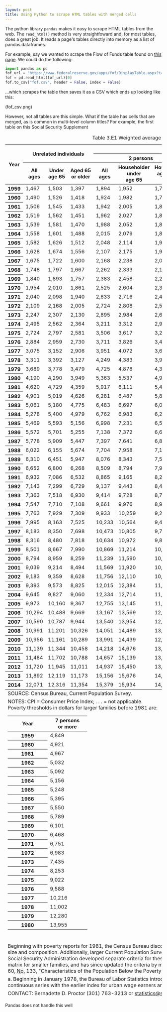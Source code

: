 ```yaml
--- 
layout: post 
title: Using Python to scrape HTML tables with merged cells
---
```


The python library `pandas` makes it easy to scrape HTML tables from the web. The `read_html()` method is very straightfoward and, for most tables, does a great job. It reads a page's tables directly into memory as a list of pandas dataframes. 

For example, say we wanted to scrape the Flow of Funds table found on [this page](https://www.federalreserve.gov/apps/fof/DisplayTable.aspx?t=f.105). We could do the following: 

```python
import pandas as pd 
fof_url = "https://www.federalreserve.gov/apps/fof/DisplayTable.aspx?t=f.105"
fof = pd.read_html(fof_url)[0]
fof.to_csv("fof.csv", header = False, index = False)
```

...which scrapes the table then saves it as a CSV which ends up looking like this:

(fof_csv.png)

However, not all tables are this simple. What if the table has cells that are merged, as is common in multi-level column titles? For example, the first table on this Social Security Supplement 

<div class="table" id="table3.e1">
  <table>
    <caption><span class="tableNumber">Table&nbsp;3.E1 </span>Weighted average poverty thresholds for nonfarm families, by size, <span class="nobr">1959&ndash;2014</span> (in&nbsp;dollars)</caption>
    <colgroup span="1" style="width:4em"></colgroup>
    <colgroup span="14" style="width:5em"></colgroup>
    <thead>
      <tr>
        <th rowspan="3" class="stubHeading" id="c1">Year</th>
        <th colspan="3" rowspan="2" class="spanner" id="c2">Unrelated individuals</th>
        <th colspan="10" class="spanner" id="c3">Families</th>
        <th rowspan="3" id="c4">Annual average <abbr class="spell">CPI</abbr>&nbsp;<sup>a</sup></th>
      </tr>
      <tr>
        <th colspan="3" class="spanner" id="c5" headers="c3">2&nbsp;persons</th>
        <th rowspan="2" id="c6" headers="c3">3&nbsp;persons</th>
        <th rowspan="2" id="c7" headers="c3">4&nbsp;persons</th>
        <th rowspan="2" id="c8" headers="c3">5&nbsp;persons</th>
        <th rowspan="2" id="c9" headers="c3">6&nbsp;persons</th>
        <th rowspan="2" id="c10" headers="c3">7&nbsp;persons</th>
        <th rowspan="2" id="c11" headers="c3">8&nbsp;persons</th>
        <th rowspan="2" id="c12" headers="c3">9&nbsp;persons or more</th>
      </tr>
      <tr>
        <th id="c13" headers="c2">All ages</th>
        <th id="c14" headers="c2">Under age&nbsp;65</th>
        <th id="c15" headers="c2">Aged&nbsp;65 or older</th>
        <th id="c16" headers="c3 c5">All ages</th>
        <th id="c17" headers="c3 c5">Householder under age&nbsp;65</th>
        <th id="c18" headers="c3 c5">Householder aged&nbsp;65 or older</th>
      </tr>
    </thead>
    <tbody>
      <tr>
        <th class="stub0" id="r1" headers="c1">1959</th>
        <td headers="r1 c2 c13">1,467</td>
        <td headers="r1 c2 c14">1,503</td>
        <td headers="r1 c2 c15">1,397</td>
        <td headers="r1 c3 c5 c16">1,894</td>
        <td headers="r1 c3 c5 c17">1,952</td>
        <td headers="r1 c3 c5 c18">1,761</td>
        <td headers="r1 c3 c6">2,324</td>
        <td headers="r1 c3 c7">2,973</td>
        <td headers="r1 c3 c8">3,506</td>
        <td headers="r1 c3 c9">3,944</td>
        <td headers="r1 c3 c10">.&nbsp;.&nbsp;.</td>
        <td headers="r1 c3 c11">.&nbsp;.&nbsp;.</td>
        <td headers="r1 c3 c12">.&nbsp;.&nbsp;.</td>
        <td headers="r1 c4">29.2</td>
      </tr>
      <tr>
        <th class="stub0" id="r2" headers="c1">1960</th>
        <td headers="r2 c2 c13">1,490</td>
        <td headers="r2 c2 c14">1,526</td>
        <td headers="r2 c2 c15">1,418</td>
        <td headers="r2 c3 c5 c16">1,924</td>
        <td headers="r2 c3 c5 c17">1,982</td>
        <td headers="r2 c3 c5 c18">1,788</td>
        <td headers="r2 c3 c6">2,359</td>
        <td headers="r2 c3 c7">3,022</td>
        <td headers="r2 c3 c8">3,560</td>
        <td headers="r2 c3 c9">4,002</td>
        <td headers="r2 c3 c10">.&nbsp;.&nbsp;.</td>
        <td headers="r2 c3 c11">.&nbsp;.&nbsp;.</td>
        <td headers="r2 c3 c12">.&nbsp;.&nbsp;.</td>
        <td headers="r2 c4">29.6</td>
      </tr>
      <tr>
        <th class="stub0" id="r3" headers="c1">1961</th>
        <td headers="r3 c2 c13">1,506</td>
        <td headers="r3 c2 c14">1,545</td>
        <td headers="r3 c2 c15">1,433</td>
        <td headers="r3 c3 c5 c16">1,942</td>
        <td headers="r3 c3 c5 c17">2,005</td>
        <td headers="r3 c3 c5 c18">1,808</td>
        <td headers="r3 c3 c6">2,383</td>
        <td headers="r3 c3 c7">3,054</td>
        <td headers="r3 c3 c8">3,597</td>
        <td headers="r3 c3 c9">4,041</td>
        <td headers="r3 c3 c10">.&nbsp;.&nbsp;.</td>
        <td headers="r3 c3 c11">.&nbsp;.&nbsp;.</td>
        <td headers="r3 c3 c12">.&nbsp;.&nbsp;.</td>
        <td headers="r3 c4">29.9</td>
      </tr>
      <tr>
        <th class="stub0" id="r4" headers="c1">1962</th>
        <td headers="r4 c2 c13">1,519</td>
        <td headers="r4 c2 c14">1,562</td>
        <td headers="r4 c2 c15">1,451</td>
        <td headers="r4 c3 c5 c16">1,962</td>
        <td headers="r4 c3 c5 c17">2,027</td>
        <td headers="r4 c3 c5 c18">1,828</td>
        <td headers="r4 c3 c6">2,412</td>
        <td headers="r4 c3 c7">3,089</td>
        <td headers="r4 c3 c8">3,639</td>
        <td headers="r4 c3 c9">4,088</td>
        <td headers="r4 c3 c10">.&nbsp;.&nbsp;.</td>
        <td headers="r4 c3 c11">.&nbsp;.&nbsp;.</td>
        <td headers="r4 c3 c12">.&nbsp;.&nbsp;.</td>
        <td headers="r4 c4">30.3</td>
      </tr>
      <tr>
        <th class="stub0" id="r5" headers="c1">1963</th>
        <td headers="r5 c2 c13">1,539</td>
        <td headers="r5 c2 c14">1,581</td>
        <td headers="r5 c2 c15">1,470</td>
        <td headers="r5 c3 c5 c16">1,988</td>
        <td headers="r5 c3 c5 c17">2,052</td>
        <td headers="r5 c3 c5 c18">1,850</td>
        <td headers="r5 c3 c6">2,442</td>
        <td headers="r5 c3 c7">3,128</td>
        <td headers="r5 c3 c8">3,685</td>
        <td headers="r5 c3 c9">4,135</td>
        <td headers="r5 c3 c10">.&nbsp;.&nbsp;.</td>
        <td headers="r5 c3 c11">.&nbsp;.&nbsp;.</td>
        <td headers="r5 c3 c12">.&nbsp;.&nbsp;.</td>
        <td headers="r5 c4">30.6</td>
      </tr>
      <tr>
        <th class="stub0" id="r6" headers="c1">1964</th>
        <td headers="r6 c2 c13">1,558</td>
        <td headers="r6 c2 c14">1,601</td>
        <td headers="r6 c2 c15">1,488</td>
        <td headers="r6 c3 c5 c16">2,015</td>
        <td headers="r6 c3 c5 c17">2,079</td>
        <td headers="r6 c3 c5 c18">1,875</td>
        <td headers="r6 c3 c6">2,473</td>
        <td headers="r6 c3 c7">3,169</td>
        <td headers="r6 c3 c8">3,732</td>
        <td headers="r6 c3 c9">4,193</td>
        <td headers="r6 c3 c10">.&nbsp;.&nbsp;.</td>
        <td headers="r6 c3 c11">.&nbsp;.&nbsp;.</td>
        <td headers="r6 c3 c12">.&nbsp;.&nbsp;.</td>
        <td headers="r6 c4">31.0</td>
      </tr>
      <tr class="topPad1">
        <th class="stub0" id="r7" headers="c1">1965</th>
        <td headers="r7 c2 c13">1,582</td>
        <td headers="r7 c2 c14">1,626</td>
        <td headers="r7 c2 c15">1,512</td>
        <td headers="r7 c3 c5 c16">2,048</td>
        <td headers="r7 c3 c5 c17">2,114</td>
        <td headers="r7 c3 c5 c18">1,906</td>
        <td headers="r7 c3 c6">2,514</td>
        <td headers="r7 c3 c7">3,223</td>
        <td headers="r7 c3 c8">3,797</td>
        <td headers="r7 c3 c9">4,264</td>
        <td headers="r7 c3 c10">.&nbsp;.&nbsp;.</td>
        <td headers="r7 c3 c11">.&nbsp;.&nbsp;.</td>
        <td headers="r7 c3 c12">.&nbsp;.&nbsp;.</td>
        <td headers="r7 c4">31.5</td>
      </tr>
      <tr>
        <th class="stub0" id="r8" headers="c1">1966</th>
        <td headers="r8 c2 c13">1,628</td>
        <td headers="r8 c2 c14">1,674</td>
        <td headers="r8 c2 c15">1,556</td>
        <td headers="r8 c3 c5 c16">2,107</td>
        <td headers="r8 c3 c5 c17">2,175</td>
        <td headers="r8 c3 c5 c18">1,961</td>
        <td headers="r8 c3 c6">2,588</td>
        <td headers="r8 c3 c7">3,317</td>
        <td headers="r8 c3 c8">3,908</td>
        <td headers="r8 c3 c9">4,388</td>
        <td headers="r8 c3 c10">.&nbsp;.&nbsp;.</td>
        <td headers="r8 c3 c11">.&nbsp;.&nbsp;.</td>
        <td headers="r8 c3 c12">.&nbsp;.&nbsp;.</td>
        <td headers="r8 c4">32.5</td>
      </tr>
      <tr>
        <th class="stub0" id="r9" headers="c1">1967</th>
        <td headers="r9 c2 c13">1,675</td>
        <td headers="r9 c2 c14">1,722</td>
        <td headers="r9 c2 c15">1,600</td>
        <td headers="r9 c3 c5 c16">2,168</td>
        <td headers="r9 c3 c5 c17">2,238</td>
        <td headers="r9 c3 c5 c18">2,017</td>
        <td headers="r9 c3 c6">2,661</td>
        <td headers="r9 c3 c7">3,410</td>
        <td headers="r9 c3 c8">4,019</td>
        <td headers="r9 c3 c9">4,516</td>
        <td headers="r9 c3 c10">.&nbsp;.&nbsp;.</td>
        <td headers="r9 c3 c11">.&nbsp;.&nbsp;.</td>
        <td headers="r9 c3 c12">.&nbsp;.&nbsp;.</td>
        <td headers="r9 c4">33.4</td>
      </tr>
      <tr>
        <th class="stub0" id="r10" headers="c1">1968</th>
        <td headers="r10 c2 c13">1,748</td>
        <td headers="r10 c2 c14">1,797</td>
        <td headers="r10 c2 c15">1,667</td>
        <td headers="r10 c3 c5 c16">2,262</td>
        <td headers="r10 c3 c5 c17">2,333</td>
        <td headers="r10 c3 c5 c18">2,102</td>
        <td headers="r10 c3 c6">2,774</td>
        <td headers="r10 c3 c7">3,553</td>
        <td headers="r10 c3 c8">4,188</td>
        <td headers="r10 c3 c9">4,706</td>
        <td headers="r10 c3 c10">.&nbsp;.&nbsp;.</td>
        <td headers="r10 c3 c11">.&nbsp;.&nbsp;.</td>
        <td headers="r10 c3 c12">.&nbsp;.&nbsp;.</td>
        <td headers="r10 c4">34.8</td>
      </tr>
      <tr>
        <th class="stub0" id="r11" headers="c1">1969</th>
        <td headers="r11 c2 c13">1,840</td>
        <td headers="r11 c2 c14">1,893</td>
        <td headers="r11 c2 c15">1,757</td>
        <td headers="r11 c3 c5 c16">2,383</td>
        <td headers="r11 c3 c5 c17">2,458</td>
        <td headers="r11 c3 c5 c18">2,215</td>
        <td headers="r11 c3 c6">2,924</td>
        <td headers="r11 c3 c7">3,743</td>
        <td headers="r11 c3 c8">4,415</td>
        <td headers="r11 c3 c9">4,958</td>
        <td headers="r11 c3 c10">.&nbsp;.&nbsp;.</td>
        <td headers="r11 c3 c11">.&nbsp;.&nbsp;.</td>
        <td headers="r11 c3 c12">.&nbsp;.&nbsp;.</td>
        <td headers="r11 c4">36.7</td>
      </tr>
      <tr class="topPad1">
        <th class="stub0" id="r12" headers="c1">1970</th>
        <td headers="r12 c2 c13">1,954</td>
        <td headers="r12 c2 c14">2,010</td>
        <td headers="r12 c2 c15">1,861</td>
        <td headers="r12 c3 c5 c16">2,525</td>
        <td headers="r12 c3 c5 c17">2,604</td>
        <td headers="r12 c3 c5 c18">2,348</td>
        <td headers="r12 c3 c6">3,099</td>
        <td headers="r12 c3 c7">3,968</td>
        <td headers="r12 c3 c8">4,680</td>
        <td headers="r12 c3 c9">5,260</td>
        <td headers="r12 c3 c10">.&nbsp;.&nbsp;.</td>
        <td headers="r12 c3 c11">.&nbsp;.&nbsp;.</td>
        <td headers="r12 c3 c12">.&nbsp;.&nbsp;.</td>
        <td headers="r12 c4">38.8</td>
      </tr>
      <tr>
        <th class="stub0" id="r13" headers="c1">1971</th>
        <td headers="r13 c2 c13">2,040</td>
        <td headers="r13 c2 c14">2,098</td>
        <td headers="r13 c2 c15">1,940</td>
        <td headers="r13 c3 c5 c16">2,633</td>
        <td headers="r13 c3 c5 c17">2,716</td>
        <td headers="r13 c3 c5 c18">2,448</td>
        <td headers="r13 c3 c6">3,229</td>
        <td headers="r13 c3 c7">4,137</td>
        <td headers="r13 c3 c8">4,880</td>
        <td headers="r13 c3 c9">5,489</td>
        <td headers="r13 c3 c10">.&nbsp;.&nbsp;.</td>
        <td headers="r13 c3 c11">.&nbsp;.&nbsp;.</td>
        <td headers="r13 c3 c12">.&nbsp;.&nbsp;.</td>
        <td headers="r13 c4">40.5</td>
      </tr>
      <tr>
        <th class="stub0" id="r14" headers="c1">1972</th>
        <td headers="r14 c2 c13">2,109</td>
        <td headers="r14 c2 c14">2,168</td>
        <td headers="r14 c2 c15">2,005</td>
        <td headers="r14 c3 c5 c16">2,724</td>
        <td headers="r14 c3 c5 c17">2,808</td>
        <td headers="r14 c3 c5 c18">2,530</td>
        <td headers="r14 c3 c6">3,339</td>
        <td headers="r14 c3 c7">4,275</td>
        <td headers="r14 c3 c8">5,044</td>
        <td headers="r14 c3 c9">5,673</td>
        <td headers="r14 c3 c10">.&nbsp;.&nbsp;.</td>
        <td headers="r14 c3 c11">.&nbsp;.&nbsp;.</td>
        <td headers="r14 c3 c12">.&nbsp;.&nbsp;.</td>
        <td headers="r14 c4">41.8</td>
      </tr>
      <tr>
        <th class="stub0" id="r15" headers="c1">1973</th>
        <td headers="r15 c2 c13">2,247</td>
        <td headers="r15 c2 c14">2,307</td>
        <td headers="r15 c2 c15">2,130</td>
        <td headers="r15 c3 c5 c16">2,895</td>
        <td headers="r15 c3 c5 c17">2,984</td>
        <td headers="r15 c3 c5 c18">2,688</td>
        <td headers="r15 c3 c6">3,548</td>
        <td headers="r15 c3 c7">4,540</td>
        <td headers="r15 c3 c8">5,358</td>
        <td headers="r15 c3 c9">6,028</td>
        <td headers="r15 c3 c10">.&nbsp;.&nbsp;.</td>
        <td headers="r15 c3 c11">.&nbsp;.&nbsp;.</td>
        <td headers="r15 c3 c12">.&nbsp;.&nbsp;.</td>
        <td headers="r15 c4">44.4</td>
      </tr>
      <tr>
        <th class="stub0" id="r16" headers="c1">1974</th>
        <td headers="r16 c2 c13">2,495</td>
        <td headers="r16 c2 c14">2,562</td>
        <td headers="r16 c2 c15">2,364</td>
        <td headers="r16 c3 c5 c16">3,211</td>
        <td headers="r16 c3 c5 c17">3,312</td>
        <td headers="r16 c3 c5 c18">2,982</td>
        <td headers="r16 c3 c6">3,936</td>
        <td headers="r16 c3 c7">5,038</td>
        <td headers="r16 c3 c8">5,950</td>
        <td headers="r16 c3 c9">6,699</td>
        <td headers="r16 c3 c10">.&nbsp;.&nbsp;.</td>
        <td headers="r16 c3 c11">.&nbsp;.&nbsp;.</td>
        <td headers="r16 c3 c12">.&nbsp;.&nbsp;.</td>
        <td headers="r16 c4">49.3</td>
      </tr>
      <tr class="topPad1">
        <th class="stub0" id="r17" headers="c1">1975</th>
        <td headers="r17 c2 c13">2,724</td>
        <td headers="r17 c2 c14">2,797</td>
        <td headers="r17 c2 c15">2,581</td>
        <td headers="r17 c3 c5 c16">3,506</td>
        <td headers="r17 c3 c5 c17">3,617</td>
        <td headers="r17 c3 c5 c18">3,257</td>
        <td headers="r17 c3 c6">4,293</td>
        <td headers="r17 c3 c7">5,500</td>
        <td headers="r17 c3 c8">6,499</td>
        <td headers="r17 c3 c9">7,316</td>
        <td headers="r17 c3 c10">.&nbsp;.&nbsp;.</td>
        <td headers="r17 c3 c11">.&nbsp;.&nbsp;.</td>
        <td headers="r17 c3 c12">.&nbsp;.&nbsp;.</td>
        <td headers="r17 c4">53.8</td>
      </tr>
      <tr>
        <th class="stub0" id="r18" headers="c1">1976</th>
        <td headers="r18 c2 c13">2,884</td>
        <td headers="r18 c2 c14">2,959</td>
        <td headers="r18 c2 c15">2,730</td>
        <td headers="r18 c3 c5 c16">3,711</td>
        <td headers="r18 c3 c5 c17">3,826</td>
        <td headers="r18 c3 c5 c18">3,445</td>
        <td headers="r18 c3 c6">4,540</td>
        <td headers="r18 c3 c7">5,815</td>
        <td headers="r18 c3 c8">6,876</td>
        <td headers="r18 c3 c9">7,760</td>
        <td headers="r18 c3 c10">.&nbsp;.&nbsp;.</td>
        <td headers="r18 c3 c11">.&nbsp;.&nbsp;.</td>
        <td headers="r18 c3 c12">.&nbsp;.&nbsp;.</td>
        <td headers="r18 c4">56.9</td>
      </tr>
      <tr>
        <th class="stub0" id="r19" headers="c1">1977</th>
        <td headers="r19 c2 c13">3,075</td>
        <td headers="r19 c2 c14">3,152</td>
        <td headers="r19 c2 c15">2,906</td>
        <td headers="r19 c3 c5 c16">3,951</td>
        <td headers="r19 c3 c5 c17">4,072</td>
        <td headers="r19 c3 c5 c18">3,666</td>
        <td headers="r19 c3 c6">4,833</td>
        <td headers="r19 c3 c7">6,191</td>
        <td headers="r19 c3 c8">7,320</td>
        <td headers="r19 c3 c9">8,261</td>
        <td headers="r19 c3 c10">.&nbsp;.&nbsp;.</td>
        <td headers="r19 c3 c11">.&nbsp;.&nbsp;.</td>
        <td headers="r19 c3 c12">.&nbsp;.&nbsp;.</td>
        <td headers="r19 c4">60.6</td>
      </tr>
      <tr>
        <th class="stub0" id="r20" headers="c1">1978</th>
        <td headers="r20 c2 c13">3,311</td>
        <td headers="r20 c2 c14">3,392</td>
        <td headers="r20 c2 c15">3,127</td>
        <td headers="r20 c3 c5 c16">4,249</td>
        <td headers="r20 c3 c5 c17">4,383</td>
        <td headers="r20 c3 c5 c18">3,944</td>
        <td headers="r20 c3 c6">5,201</td>
        <td headers="r20 c3 c7">6,662</td>
        <td headers="r20 c3 c8">7,880</td>
        <td headers="r20 c3 c9">8,891</td>
        <td headers="r20 c3 c10">.&nbsp;.&nbsp;.</td>
        <td headers="r20 c3 c11">.&nbsp;.&nbsp;.</td>
        <td headers="r20 c3 c12">.&nbsp;.&nbsp;.</td>
        <td headers="r20 c4">65.2</td>
      </tr>
      <tr>
        <th class="stub0" id="r21" headers="c1">1979</th>
        <td headers="r21 c2 c13">3,689</td>
        <td headers="r21 c2 c14">3,778</td>
        <td headers="r21 c2 c15">3,479</td>
        <td headers="r21 c3 c5 c16">4,725</td>
        <td headers="r21 c3 c5 c17">4,878</td>
        <td headers="r21 c3 c5 c18">4,390</td>
        <td headers="r21 c3 c6">5,784</td>
        <td headers="r21 c3 c7">7,412</td>
        <td headers="r21 c3 c8">8,775</td>
        <td headers="r21 c3 c9">9,914</td>
        <td headers="r21 c3 c10">.&nbsp;.&nbsp;.</td>
        <td headers="r21 c3 c11">.&nbsp;.&nbsp;.</td>
        <td headers="r21 c3 c12">.&nbsp;.&nbsp;.</td>
        <td headers="r21 c4">72.6</td>
      </tr>
      <tr class="topPad1">
        <th class="stub0" id="r22" headers="c1">1980</th>
        <td headers="r22 c2 c13">4,190</td>
        <td headers="r22 c2 c14">4,290</td>
        <td headers="r22 c2 c15">3,949</td>
        <td headers="r22 c3 c5 c16">5,363</td>
        <td headers="r22 c3 c5 c17">5,537</td>
        <td headers="r22 c3 c5 c18">4,983</td>
        <td headers="r22 c3 c6">6,565</td>
        <td headers="r22 c3 c7">8,414</td>
        <td headers="r22 c3 c8">9,966</td>
        <td headers="r22 c3 c9">11,269</td>
        <td headers="r22 c3 c10">12,761</td>
        <td headers="r22 c3 c11">14,199</td>
        <td headers="r22 c3 c12">16,896</td>
        <td headers="r22 c4">82.4</td>
      </tr>
      <tr>
        <th class="stub0" id="r23" headers="c1">1981</th>
        <td headers="r23 c2 c13">4,620</td>
        <td headers="r23 c2 c14">4,729</td>
        <td headers="r23 c2 c15">4,359</td>
        <td headers="r23 c3 c5 c16">5,917</td>
        <td headers="r23 c3 c5 c17">6,111</td>
        <td headers="r23 c3 c5 c18">5,498</td>
        <td headers="r23 c3 c6">7,250</td>
        <td headers="r23 c3 c7">9,287</td>
        <td headers="r23 c3 c8">11,007</td>
        <td headers="r23 c3 c9">12,449</td>
        <td headers="r23 c3 c10">14,110</td>
        <td headers="r23 c3 c11">15,655</td>
        <td headers="r23 c3 c12">18,572</td>
        <td headers="r23 c4">90.9</td>
      </tr>
      <tr>
        <th class="stub0" id="r24" headers="c1">1982</th>
        <td headers="r24 c2 c13">4,901</td>
        <td headers="r24 c2 c14">5,019</td>
        <td headers="r24 c2 c15">4,626</td>
        <td headers="r24 c3 c5 c16">6,281</td>
        <td headers="r24 c3 c5 c17">6,487</td>
        <td headers="r24 c3 c5 c18">5,836</td>
        <td headers="r24 c3 c6">7,693</td>
        <td headers="r24 c3 c7">9,862</td>
        <td headers="r24 c3 c8">11,684</td>
        <td headers="r24 c3 c9">13,207</td>
        <td headers="r24 c3 c10">15,036</td>
        <td headers="r24 c3 c11">16,719</td>
        <td headers="r24 c3 c12">19,698</td>
        <td headers="r24 c4">96.5</td>
      </tr>
      <tr>
        <th class="stub0" id="r25" headers="c1">1983</th>
        <td headers="r25 c2 c13">5,061</td>
        <td headers="r25 c2 c14">5,180</td>
        <td headers="r25 c2 c15">4,775</td>
        <td headers="r25 c3 c5 c16">6,483</td>
        <td headers="r25 c3 c5 c17">6,697</td>
        <td headers="r25 c3 c5 c18">6,023</td>
        <td headers="r25 c3 c6">7,938</td>
        <td headers="r25 c3 c7">10,178</td>
        <td headers="r25 c3 c8">12,049</td>
        <td headers="r25 c3 c9">13,630</td>
        <td headers="r25 c3 c10">15,500</td>
        <td headers="r25 c3 c11">17,170</td>
        <td headers="r25 c3 c12">20,310</td>
        <td headers="r25 c4">99.6</td>
      </tr>
      <tr>
        <th class="stub0" id="r26" headers="c1">1984</th>
        <td headers="r26 c2 c13">5,278</td>
        <td headers="r26 c2 c14">5,400</td>
        <td headers="r26 c2 c15">4,979</td>
        <td headers="r26 c3 c5 c16">6,762</td>
        <td headers="r26 c3 c5 c17">6,983</td>
        <td headers="r26 c3 c5 c18">6,282</td>
        <td headers="r26 c3 c6">8,277</td>
        <td headers="r26 c3 c7">10,609</td>
        <td headers="r26 c3 c8">12,566</td>
        <td headers="r26 c3 c9">14,207</td>
        <td headers="r26 c3 c10">16,096</td>
        <td headers="r26 c3 c11">17,961</td>
        <td headers="r26 c3 c12">21,247</td>
        <td headers="r26 c4">103.9</td>
      </tr>
      <tr class="topPad1">
        <th class="stub0" id="r27" headers="c1">1985</th>
        <td headers="r27 c2 c13">5,469</td>
        <td headers="r27 c2 c14">5,593</td>
        <td headers="r27 c2 c15">5,156</td>
        <td headers="r27 c3 c5 c16">6,998</td>
        <td headers="r27 c3 c5 c17">7,231</td>
        <td headers="r27 c3 c5 c18">6,503</td>
        <td headers="r27 c3 c6">8,573</td>
        <td headers="r27 c3 c7">10,989</td>
        <td headers="r27 c3 c8">13,007</td>
        <td headers="r27 c3 c9">14,696</td>
        <td headers="r27 c3 c10">16,656</td>
        <td headers="r27 c3 c11">18,512</td>
        <td headers="r27 c3 c12">22,083</td>
        <td headers="r27 c4">107.6</td>
      </tr>
      <tr>
        <th class="stub0" id="r28" headers="c1">1986</th>
        <td headers="r28 c2 c13">5,572</td>
        <td headers="r28 c2 c14">5,701</td>
        <td headers="r28 c2 c15">5,255</td>
        <td headers="r28 c3 c5 c16">7,138</td>
        <td headers="r28 c3 c5 c17">7,372</td>
        <td headers="r28 c3 c5 c18">6,630</td>
        <td headers="r28 c3 c6">8,737</td>
        <td headers="r28 c3 c7">11,203</td>
        <td headers="r28 c3 c8">13,259</td>
        <td headers="r28 c3 c9">14,986</td>
        <td headers="r28 c3 c10">17,049</td>
        <td headers="r28 c3 c11">18,791</td>
        <td headers="r28 c3 c12">22,497</td>
        <td headers="r28 c4">109.6</td>
      </tr>
      <tr>
        <th class="stub0" id="r29" headers="c1">1987</th>
        <td headers="r29 c2 c13">5,778</td>
        <td headers="r29 c2 c14">5,909</td>
        <td headers="r29 c2 c15">5,447</td>
        <td headers="r29 c3 c5 c16">7,397</td>
        <td headers="r29 c3 c5 c17">7,641</td>
        <td headers="r29 c3 c5 c18">6,872</td>
        <td headers="r29 c3 c6">9,056</td>
        <td headers="r29 c3 c7">11,611</td>
        <td headers="r29 c3 c8">13,737</td>
        <td headers="r29 c3 c9">15,509</td>
        <td headers="r29 c3 c10">17,649</td>
        <td headers="r29 c3 c11">19,515</td>
        <td headers="r29 c3 c12">23,105</td>
        <td headers="r29 c4">113.6</td>
      </tr>
      <tr>
        <th class="stub0" id="r30" headers="c1">1988</th>
        <td headers="r30 c2 c13">6,022</td>
        <td headers="r30 c2 c14">6,155</td>
        <td headers="r30 c2 c15">5,674</td>
        <td headers="r30 c3 c5 c16">7,704</td>
        <td headers="r30 c3 c5 c17">7,958</td>
        <td headers="r30 c3 c5 c18">7,157</td>
        <td headers="r30 c3 c6">9,435</td>
        <td headers="r30 c3 c7">12,092</td>
        <td headers="r30 c3 c8">14,304</td>
        <td headers="r30 c3 c9">16,146</td>
        <td headers="r30 c3 c10">18,232</td>
        <td headers="r30 c3 c11">20,253</td>
        <td headers="r30 c3 c12">24,129</td>
        <td headers="r30 c4">118.3</td>
      </tr>
      <tr>
        <th class="stub0" id="r31" headers="c1">1989</th>
        <td headers="r31 c2 c13">6,310</td>
        <td headers="r31 c2 c14">6,451</td>
        <td headers="r31 c2 c15">5,947</td>
        <td headers="r31 c3 c5 c16">8,076</td>
        <td headers="r31 c3 c5 c17">8,343</td>
        <td headers="r31 c3 c5 c18">7,501</td>
        <td headers="r31 c3 c6">9,885</td>
        <td headers="r31 c3 c7">12,674</td>
        <td headers="r31 c3 c8">14,990</td>
        <td headers="r31 c3 c9">16,921</td>
        <td headers="r31 c3 c10">19,162</td>
        <td headers="r31 c3 c11">21,328</td>
        <td headers="r31 c3 c12">25,480</td>
        <td headers="r31 c4">124.0</td>
      </tr>
      <tr class="topPad1">
        <th class="stub0" id="r32" headers="c1">1990</th>
        <td headers="r32 c2 c13">6,652</td>
        <td headers="r32 c2 c14">6,800</td>
        <td headers="r32 c2 c15">6,268</td>
        <td headers="r32 c3 c5 c16">8,509</td>
        <td headers="r32 c3 c5 c17">8,794</td>
        <td headers="r32 c3 c5 c18">7,905</td>
        <td headers="r32 c3 c6">10,419</td>
        <td headers="r32 c3 c7">13,359</td>
        <td headers="r32 c3 c8">15,792</td>
        <td headers="r32 c3 c9">17,839</td>
        <td headers="r32 c3 c10">20,241</td>
        <td headers="r32 c3 c11">22,582</td>
        <td headers="r32 c3 c12">26,848</td>
        <td headers="r32 c4">130.7</td>
      </tr>
      <tr>
        <th class="stub0" id="r33" headers="c1">1991</th>
        <td headers="r33 c2 c13">6,932</td>
        <td headers="r33 c2 c14">7,086</td>
        <td headers="r33 c2 c15">6,532</td>
        <td headers="r33 c3 c5 c16">8,865</td>
        <td headers="r33 c3 c5 c17">9,165</td>
        <td headers="r33 c3 c5 c18">8,241</td>
        <td headers="r33 c3 c6">10,860</td>
        <td headers="r33 c3 c7">13,924</td>
        <td headers="r33 c3 c8">16,456</td>
        <td headers="r33 c3 c9">18,587</td>
        <td headers="r33 c3 c10">21,058</td>
        <td headers="r33 c3 c11">23,605</td>
        <td headers="r33 c3 c12">27,942</td>
        <td headers="r33 c4">136.2</td>
      </tr>
      <tr>
        <th class="stub0" id="r34" headers="c1">1992</th>
        <td headers="r34 c2 c13">7,143</td>
        <td headers="r34 c2 c14">7,299</td>
        <td headers="r34 c2 c15">6,729</td>
        <td headers="r34 c3 c5 c16">9,137</td>
        <td headers="r34 c3 c5 c17">9,443</td>
        <td headers="r34 c3 c5 c18">8,487</td>
        <td headers="r34 c3 c6">11,186</td>
        <td headers="r34 c3 c7">14,335</td>
        <td headers="r34 c3 c8">16,952</td>
        <td headers="r34 c3 c9">19,137</td>
        <td headers="r34 c3 c10">21,594</td>
        <td headers="r34 c3 c11">24,053</td>
        <td headers="r34 c3 c12">28,745</td>
        <td headers="r34 c4">140.3</td>
      </tr>
      <tr>
        <th class="stub0" id="r35" headers="c1">1993</th>
        <td headers="r35 c2 c13">7,363</td>
        <td headers="r35 c2 c14">7,518</td>
        <td headers="r35 c2 c15">6,930</td>
        <td headers="r35 c3 c5 c16">9,414</td>
        <td headers="r35 c3 c5 c17">9,728</td>
        <td headers="r35 c3 c5 c18">8,740</td>
        <td headers="r35 c3 c6">11,522</td>
        <td headers="r35 c3 c7">14,763</td>
        <td headers="r35 c3 c8">17,449</td>
        <td headers="r35 c3 c9">19,718</td>
        <td headers="r35 c3 c10">22,383</td>
        <td headers="r35 c3 c11">24,838</td>
        <td headers="r35 c3 c12">29,529</td>
        <td headers="r35 c4">144.5</td>
      </tr>
      <tr>
        <th class="stub0" id="r36" headers="c1">1994</th>
        <td headers="r36 c2 c13">7,547</td>
        <td headers="r36 c2 c14">7,710</td>
        <td headers="r36 c2 c15">7,108</td>
        <td headers="r36 c3 c5 c16">9,661</td>
        <td headers="r36 c3 c5 c17">9,976</td>
        <td headers="r36 c3 c5 c18">8,967</td>
        <td headers="r36 c3 c6">11,821</td>
        <td headers="r36 c3 c7">15,141</td>
        <td headers="r36 c3 c8">17,900</td>
        <td headers="r36 c3 c9">20,235</td>
        <td headers="r36 c3 c10">22,923</td>
        <td headers="r36 c3 c11">25,427</td>
        <td headers="r36 c3 c12">30,300</td>
        <td headers="r36 c4">148.2</td>
      </tr>
      <tr class="topPad1">
        <th class="stub0" id="r37" headers="c1">1995</th>
        <td headers="r37 c2 c13">7,763</td>
        <td headers="r37 c2 c14">7,929</td>
        <td headers="r37 c2 c15">7,309</td>
        <td headers="r37 c3 c5 c16">9,933</td>
        <td headers="r37 c3 c5 c17">10,259</td>
        <td headers="r37 c3 c5 c18">9,219</td>
        <td headers="r37 c3 c6">12,158</td>
        <td headers="r37 c3 c7">15,569</td>
        <td headers="r37 c3 c8">18,408</td>
        <td headers="r37 c3 c9">20,804</td>
        <td headers="r37 c3 c10">23,552</td>
        <td headers="r37 c3 c11">26,237</td>
        <td headers="r37 c3 c12">31,280</td>
        <td headers="r37 c4">152.4</td>
      </tr>
      <tr>
        <th class="stub0" id="r38" headers="c1">1996</th>
        <td headers="r38 c2 c13">7,995</td>
        <td headers="r38 c2 c14">8,163</td>
        <td headers="r38 c2 c15">7,525</td>
        <td headers="r38 c3 c5 c16">10,233</td>
        <td headers="r38 c3 c5 c17">10,564</td>
        <td headers="r38 c3 c5 c18">9,491</td>
        <td headers="r38 c3 c6">12,516</td>
        <td headers="r38 c3 c7">16,036</td>
        <td headers="r38 c3 c8">18,952</td>
        <td headers="r38 c3 c9">21,389</td>
        <td headers="r38 c3 c10">24,268</td>
        <td headers="r38 c3 c11">27,091</td>
        <td headers="r38 c3 c12">31,971</td>
        <td headers="r38 c4">156.9</td>
      </tr>
      <tr>
        <th class="stub0" id="r39" headers="c1">1997</th>
        <td headers="r39 c2 c13">8,183</td>
        <td headers="r39 c2 c14">8,350</td>
        <td headers="r39 c2 c15">7,698</td>
        <td headers="r39 c3 c5 c16">10,473</td>
        <td headers="r39 c3 c5 c17">10,805</td>
        <td headers="r39 c3 c5 c18">9,712</td>
        <td headers="r39 c3 c6">12,802</td>
        <td headers="r39 c3 c7">16,400</td>
        <td headers="r39 c3 c8">19,380</td>
        <td headers="r39 c3 c9">21,886</td>
        <td headers="r39 c3 c10">24,802</td>
        <td headers="r39 c3 c11">27,593</td>
        <td headers="r39 c3 c12">32,566</td>
        <td headers="r39 c4">160.5</td>
      </tr>
      <tr>
        <th class="stub0" id="r40" headers="c1">1998</th>
        <td headers="r40 c2 c13">8,316</td>
        <td headers="r40 c2 c14">8,480</td>
        <td headers="r40 c2 c15">7,818</td>
        <td headers="r40 c3 c5 c16">10,634</td>
        <td headers="r40 c3 c5 c17">10,972</td>
        <td headers="r40 c3 c5 c18">9,862</td>
        <td headers="r40 c3 c6">13,003</td>
        <td headers="r40 c3 c7">16,660</td>
        <td headers="r40 c3 c8">19,680</td>
        <td headers="r40 c3 c9">22,228</td>
        <td headers="r40 c3 c10">25,257</td>
        <td headers="r40 c3 c11">28,166</td>
        <td headers="r40 c3 c12">33,339</td>
        <td headers="r40 c4">163.0</td>
      </tr>
      <tr>
        <th class="stub0" id="r41" headers="c1">1999</th>
        <td headers="r41 c2 c13">8,501</td>
        <td headers="r41 c2 c14">8,667</td>
        <td headers="r41 c2 c15">7,990</td>
        <td headers="r41 c3 c5 c16">10,869</td>
        <td headers="r41 c3 c5 c17">11,214</td>
        <td headers="r41 c3 c5 c18">10,075</td>
        <td headers="r41 c3 c6">13,290</td>
        <td headers="r41 c3 c7">17,029</td>
        <td headers="r41 c3 c8">20,127</td>
        <td headers="r41 c3 c9">22,727</td>
        <td headers="r41 c3 c10">25,912</td>
        <td headers="r41 c3 c11">28,967</td>
        <td headers="r41 c3 c12">34,417</td>
        <td headers="r41 c4">166.6</td>
      </tr>
      <tr class="topPad1">
        <th class="stub0" id="r42" headers="c1">2000</th>
        <td headers="r42 c2 c13">8,794</td>
        <td headers="r42 c2 c14">8,959</td>
        <td headers="r42 c2 c15">8,259</td>
        <td headers="r42 c3 c5 c16">11,239</td>
        <td headers="r42 c3 c5 c17">11,590</td>
        <td headers="r42 c3 c5 c18">10,419</td>
        <td headers="r42 c3 c6">13,738</td>
        <td headers="r42 c3 c7">17,603</td>
        <td headers="r42 c3 c8">20,819</td>
        <td headers="r42 c3 c9">23,528</td>
        <td headers="r42 c3 c10">26,754</td>
        <td headers="r42 c3 c11">29,701</td>
        <td headers="r42 c3 c12">35,060</td>
        <td headers="r42 c4">172.2</td>
      </tr>
      <tr>
        <th class="stub0" id="r43" headers="c1">2001</th>
        <td headers="r43 c2 c13">9,039</td>
        <td headers="r43 c2 c14">9,214</td>
        <td headers="r43 c2 c15">8,494</td>
        <td headers="r43 c3 c5 c16">11,569</td>
        <td headers="r43 c3 c5 c17">11,920</td>
        <td headers="r43 c3 c5 c18">10,715</td>
        <td headers="r43 c3 c6">14,128</td>
        <td headers="r43 c3 c7">18,104</td>
        <td headers="r43 c3 c8">21,405</td>
        <td headers="r43 c3 c9">24,195</td>
        <td headers="r43 c3 c10">27,517</td>
        <td headers="r43 c3 c11">30,627</td>
        <td headers="r43 c3 c12">36,286</td>
        <td headers="r43 c4">177.1</td>
      </tr>
      <tr>
        <th class="stub0" id="r44" headers="c1">2002</th>
        <td headers="r44 c2 c13">9,183</td>
        <td headers="r44 c2 c14">9,359</td>
        <td headers="r44 c2 c15">8,628</td>
        <td headers="r44 c3 c5 c16">11,756</td>
        <td headers="r44 c3 c5 c17">12,110</td>
        <td headers="r44 c3 c5 c18">10,885</td>
        <td headers="r44 c3 c6">14,348</td>
        <td headers="r44 c3 c7">18,392</td>
        <td headers="r44 c3 c8">21,744</td>
        <td headers="r44 c3 c9">24,576</td>
        <td headers="r44 c3 c10">28,001</td>
        <td headers="r44 c3 c11">30,907</td>
        <td headers="r44 c3 c12">37,062</td>
        <td headers="r44 c4">179.9</td>
      </tr>
      <tr>
        <th class="stub0" id="r45" headers="c1">2003</th>
        <td headers="r45 c2 c13">9,393</td>
        <td headers="r45 c2 c14">9,573</td>
        <td headers="r45 c2 c15">8,825</td>
        <td headers="r45 c3 c5 c16">12,015</td>
        <td headers="r45 c3 c5 c17">12,384</td>
        <td headers="r45 c3 c5 c18">11,133</td>
        <td headers="r45 c3 c6">14,680</td>
        <td headers="r45 c3 c7">18,810</td>
        <td headers="r45 c3 c8">22,245</td>
        <td headers="r45 c3 c9">25,122</td>
        <td headers="r45 c3 c10">28,544</td>
        <td headers="r45 c3 c11">31,589</td>
        <td headers="r45 c3 c12">37,656</td>
        <td headers="r45 c4">184.0</td>
      </tr>
      <tr>
        <th class="stub0" id="r46" headers="c1">2004</th>
        <td headers="r46 c2 c13">9,645</td>
        <td headers="r46 c2 c14">9,827</td>
        <td headers="r46 c2 c15">9,060</td>
        <td headers="r46 c3 c5 c16">12,334</td>
        <td headers="r46 c3 c5 c17">12,714</td>
        <td headers="r46 c3 c5 c18">11,430</td>
        <td headers="r46 c3 c6">15,067</td>
        <td headers="r46 c3 c7">19,307</td>
        <td headers="r46 c3 c8">22,831</td>
        <td headers="r46 c3 c9">25,788</td>
        <td headers="r46 c3 c10">29,236</td>
        <td headers="r46 c3 c11">32,641</td>
        <td headers="r46 c3 c12">39,048</td>
        <td headers="r46 c4">188.9</td>
      </tr>
      <tr class="topPad1">
        <th class="stub0" id="r47" headers="c1">2005</th>
        <td headers="r47 c2 c13">9,973</td>
        <td headers="r47 c2 c14">10,160</td>
        <td headers="r47 c2 c15">9,367</td>
        <td headers="r47 c3 c5 c16">12,755</td>
        <td headers="r47 c3 c5 c17">13,145</td>
        <td headers="r47 c3 c5 c18">11,815</td>
        <td headers="r47 c3 c6">15,577</td>
        <td headers="r47 c3 c7">19,971</td>
        <td headers="r47 c3 c8">23,613</td>
        <td headers="r47 c3 c9">26,683</td>
        <td headers="r47 c3 c10">30,249</td>
        <td headers="r47 c3 c11">33,610</td>
        <td headers="r47 c3 c12">40,288</td>
        <td headers="r47 c4">195.3</td>
      </tr>
      <tr>
        <th class="stub0" id="r48" headers="c1">2006</th>
        <td headers="r48 c2 c13">10,294</td>
        <td headers="r48 c2 c14">10,488</td>
        <td headers="r48 c2 c15">9,669</td>
        <td headers="r48 c3 c5 c16">13,167</td>
        <td headers="r48 c3 c5 c17">13,569</td>
        <td headers="r48 c3 c5 c18">12,201</td>
        <td headers="r48 c3 c6">16,079</td>
        <td headers="r48 c3 c7">20,614</td>
        <td headers="r48 c3 c8">24,382</td>
        <td headers="r48 c3 c9">27,560</td>
        <td headers="r48 c3 c10">31,205</td>
        <td headers="r48 c3 c11">34,774</td>
        <td headers="r48 c3 c12">41,499</td>
        <td headers="r48 c4">201.6</td>
      </tr>
      <tr>
        <th class="stub0" id="r49" headers="c1">2007</th>
        <td headers="r49 c2 c13">10,590</td>
        <td headers="r49 c2 c14">10,787</td>
        <td headers="r49 c2 c15">9,944</td>
        <td headers="r49 c3 c5 c16">13,540</td>
        <td headers="r49 c3 c5 c17">13,954</td>
        <td headers="r49 c3 c5 c18">12,550</td>
        <td headers="r49 c3 c6">16,530</td>
        <td headers="r49 c3 c7">21,203</td>
        <td headers="r49 c3 c8">25,080</td>
        <td headers="r49 c3 c9">28,323</td>
        <td headers="r49 c3 c10">32,233</td>
        <td headers="r49 c3 c11">35,816</td>
        <td headers="r49 c3 c12">42,739</td>
        <td headers="r49 c4">207.3</td>
      </tr>
      <tr>
        <th class="stub0" id="r50" headers="c1">2008</th>
        <td headers="r50 c2 c13">10,991</td>
        <td headers="r50 c2 c14">11,201</td>
        <td headers="r50 c2 c15">10,326</td>
        <td headers="r50 c3 c5 c16">14,051</td>
        <td headers="r50 c3 c5 c17">14,489</td>
        <td headers="r50 c3 c5 c18">13,030</td>
        <td headers="r50 c3 c6">17,163</td>
        <td headers="r50 c3 c7">22,025</td>
        <td headers="r50 c3 c8">26,049</td>
        <td headers="r50 c3 c9">29,456</td>
        <td headers="r50 c3 c10">33,529</td>
        <td headers="r50 c3 c11">37,220</td>
        <td headers="r50 c3 c12">44,346</td>
        <td headers="r50 c4">215.3</td>
      </tr>
      <tr>
        <th class="stub0" id="r51" headers="c1">2009</th>
        <td headers="r51 c2 c13">10,956</td>
        <td headers="r51 c2 c14">11,161</td>
        <td headers="r51 c2 c15">10,289</td>
        <td headers="r51 c3 c5 c16">13,991</td>
        <td headers="r51 c3 c5 c17">14,439</td>
        <td headers="r51 c3 c5 c18">12,982</td>
        <td headers="r51 c3 c6">17,098</td>
        <td headers="r51 c3 c7">21,954</td>
        <td headers="r51 c3 c8">25,991</td>
        <td headers="r51 c3 c9">29,405</td>
        <td headers="r51 c3 c10">33,372</td>
        <td headers="r51 c3 c11">37,252</td>
        <td headers="r51 c3 c12">44,366</td>
        <td headers="r51 c4">214.5</td>
      </tr>
      <tr class="topPad1">
        <th class="stub0" id="r52" headers="c1">2010</th>
        <td headers="r52 c2 c13">11,139</td>
        <td headers="r52 c2 c14">11,344</td>
        <td headers="r52 c2 c15">10,458</td>
        <td headers="r52 c3 c5 c16">14,218</td>
        <td headers="r52 c3 c5 c17">14,676</td>
        <td headers="r52 c3 c5 c18">13,194</td>
        <td headers="r52 c3 c6">17,374</td>
        <td headers="r52 c3 c7">22,314</td>
        <td headers="r52 c3 c8">26,439</td>
        <td headers="r52 c3 c9">29,897</td>
        <td headers="r52 c3 c10">34,009</td>
        <td headers="r52 c3 c11">37,934</td>
        <td headers="r52 c3 c12">45,220</td>
        <td headers="r52 c4">218.1</td>
      </tr>
      <tr>
        <th class="stub0" id="r53" headers="c1">2011</th>
        <td headers="r53 c2 c13">11,484</td>
        <td headers="r53 c2 c14">11,702</td>
        <td headers="r53 c2 c15">10,788</td>
        <td headers="r53 c3 c5 c16">14,657</td>
        <td headers="r53 c3 c5 c17">15,139</td>
        <td headers="r53 c3 c5 c18">13,609</td>
        <td headers="r53 c3 c6">17,916</td>
        <td headers="r53 c3 c7">23,021</td>
        <td headers="r53 c3 c8">27,251</td>
        <td headers="r53 c3 c9">30,847</td>
        <td headers="r53 c3 c10">35,085</td>
        <td headers="r53 c3 c11">39,064</td>
        <td headers="r53 c3 c12">46,572</td>
        <td headers="r53 c4">224.9</td>
      </tr>
      <tr>
        <th class="stub0" id="r54" headers="c1">2012</th>
        <td headers="r54 c2 c13">11,720</td>
        <td headers="r54 c2 c14">11,945</td>
        <td headers="r54 c2 c15">11,011</td>
        <td headers="r54 c3 c5 c16">14,937</td>
        <td headers="r54 c3 c5 c17">15,450</td>
        <td headers="r54 c3 c5 c18">13,892</td>
        <td headers="r54 c3 c6">18,284</td>
        <td headers="r54 c3 c7">23,492</td>
        <td headers="r54 c3 c8">27,827</td>
        <td headers="r54 c3 c9">31,471</td>
        <td headers="r54 c3 c10">35,743</td>
        <td headers="r54 c3 c11">39,688</td>
        <td headers="r54 c3 c12">47,297</td>
        <td headers="r54 c4">229.6</td>
      </tr>
      <tr>
        <th class="stub0" id="r55" headers="c1">2013</th>
        <td headers="r55 c2 c13">11,892</td>
        <td headers="r55 c2 c14">12,119</td>
        <td headers="r55 c2 c15">11,173</td>
        <td headers="r55 c3 c5 c16">15,156</td>
        <td headers="r55 c3 c5 c17">15,676</td>
        <td headers="r55 c3 c5 c18">14,095</td>
        <td headers="r55 c3 c6">18,552</td>
        <td headers="r55 c3 c7">23,836</td>
        <td headers="r55 c3 c8">28,235</td>
        <td headers="r55 c3 c9">31,932</td>
        <td headers="r55 c3 c10">36,267</td>
        <td headers="r55 c3 c11">40,269</td>
        <td headers="r55 c3 c12">47,990</td>
        <td headers="r55 c4">233.0</td>
      </tr>
      <tr>
        <th class="stub0" id="r56" headers="c1">2014</th>
        <td headers="r56 c2 c13">12,071</td>
        <td headers="r56 c2 c14">12,316</td>
        <td headers="r56 c2 c15">11,354</td>
        <td headers="r56 c3 c5 c16">15,379</td>
        <td headers="r56 c3 c5 c17">15,934</td>
        <td headers="r56 c3 c5 c18">14,326</td>
        <td headers="r56 c3 c6">18,850</td>
        <td headers="r56 c3 c7">24,230</td>
        <td headers="r56 c3 c8">28,695</td>
        <td headers="r56 c3 c9">32,473</td>
        <td headers="r56 c3 c10">36,927</td>
        <td headers="r56 c3 c11">40,968</td>
        <td headers="r56 c3 c12">49,021</td>
        <td headers="r56 c4">236.7</td>
      </tr>
    </tbody>
    <tfoot>
      <tr>
        <td class="firstNote" colspan="15">SOURCE: Census Bureau, Current Population Survey.</td>
      </tr>
      <tr>
        <td class="note" colspan="15">NOTES: <abbr class="spell">CPI</abbr>&nbsp;= Consumer Price Index; .&nbsp;.&nbsp;.&nbsp;= not applicable.
          <div class="newNote">Poverty thresholds in&nbsp;dollars for larger families before 1981 are:
            <table class="hundredpercent">
              <colgroup span="1" style="width:8em"></colgroup>
              <colgroup span="1" style="width:8em"></colgroup>
              <thead>
                <tr>
                  <th class="stubHeading" scope="col">Year</th>
                  <th scope="col">7&nbsp;persons<br>or more</th>
                </tr>
              </thead>
              <tbody>
                <tr>
                  <th class="stub0" scope="row">1959</th>
                  <td>4,849</td>
                </tr>
                <tr>
                  <th class="stub0" scope="row">1960</th>
                  <td>4,921</td>
                </tr>
                <tr>
                  <th class="stub0" scope="row">1961</th>
                  <td>4,967</td>
                </tr>
                <tr>
                  <th class="stub0" scope="row">1962</th>
                  <td>5,032</td>
                </tr>
                <tr>
                  <th class="stub0" scope="row">1963</th>
                  <td>5,092</td>
                </tr>
                <tr>
                  <th class="stub0" scope="row">1964</th>
                  <td>5,156</td>
                </tr>
                <tr class="topPad1">
                  <th class="stub0" scope="row">1965</th>
                  <td>5,248</td>
                </tr>
                <tr>
                  <th class="stub0" scope="row">1966</th>
                  <td>5,395</td>
                </tr>
                <tr>
                  <th class="stub0" scope="row">1967</th>
                  <td>5,550</td>
                </tr>
                <tr>
                  <th class="stub0" scope="row">1968</th>
                  <td>5,789</td>
                </tr>
                <tr>
                  <th class="stub0" scope="row">1969</th>
                  <td>6,101</td>
                </tr>
                <tr class="topPad1">
                  <th class="stub0" scope="row">1970</th>
                  <td>6,468</td>
                </tr>
                <tr>
                  <th class="stub0" scope="row">1971</th>
                  <td>6,751</td>
                </tr>
                <tr>
                  <th class="stub0" scope="row">1972</th>
                  <td>6,983</td>
                </tr>
                <tr>
                  <th class="stub0" scope="row">1973</th>
                  <td>7,435</td>
                </tr>
                <tr>
                  <th class="stub0" scope="row">1974</th>
                  <td>8,253</td>
                </tr>
                <tr class="topPad1">
                  <th class="stub0" scope="row">1975</th>
                  <td>9,022</td>
                </tr>
                <tr>
                  <th class="stub0" scope="row">1976</th>
                  <td>9,588</td>
                </tr>
                <tr>
                  <th class="stub0" scope="row">1977</th>
                  <td>10,216</td>
                </tr>
                <tr>
                  <th class="stub0" scope="row">1978</th>
                  <td>11,002</td>
                </tr>
                <tr>
                  <th class="stub0" scope="row">1979</th>
                  <td>12,280</td>
                </tr>
                <tr>
                  <th class="stub0" scope="row">1980</th>
                  <td>13,955</td>
                </tr>
              </tbody>
              <tfoot>
                <tr>
                  <td class="noNotes" colspan="2">&nbsp;</td>
                </tr>
              </tfoot>
            </table>
          </div>
          <div class="newNote">Beginning with poverty reports for 1981, the Census Bureau discontinued making distinctions based on householder's sex or between farm and nonfarm families of the same size and composition. Additionally, larger Current Population Survey samples permitted separate poverty income criteria for families of 7, 8, and 9 or more persons. The Social Security Administration developed separate criteria for these larger families by number of children for the base year 1978 on the same basis as the original poverty matrix for smaller families, and has since updated the criteria by means of the <span class="nobr">all-items</span> <abbr class="spell">CPI</abbr>. For additional details, see Census Bureau's <i>Current Population Reports</i> Series&nbsp;<span class="nobr">P-60,</span> <abbr title="Number">No.</abbr>&nbsp;133, &quot;Characteristics of the Population Below the Poverty Level, 1980.&quot;</div>
        </td>
      </tr>
      <tr>
        <td class="note" colspan="15">a. Beginning in January&nbsp;1978, the Bureau of Labor Statistics introduced a new price index for all urban consumers <span class="nobr">(<abbr class="spell">CPI</abbr>-U)</span> for all items <span class="nobr">(1982&ndash;1984</span>&nbsp;= 100) that forms a continuous series with the earlier index for urban wage earners and for clerical workers as of December&nbsp;1977.</td>
      </tr>
      <tr>
        <td class="lastNote" colspan="15">CONTACT: Bernadette&nbsp;D. Proctor <span class="nobr">(301) 763-3213</span> or <a href="mailto:statistics@ssa.gov">statistics@ssa.gov</a>.</td>
      </tr>
    </tfoot>
  </table>
</div>


Pandas does not handle this well



